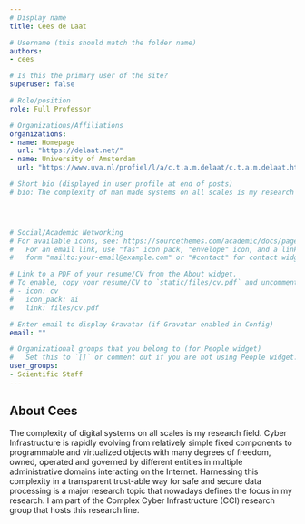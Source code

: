 ```yaml
---
# Display name
title: Cees de Laat

# Username (this should match the folder name)
authors:
- cees

# Is this the primary user of the site?
superuser: false

# Role/position
role: Full Professor

# Organizations/Affiliations
organizations:
- name: Homepage
  url: "https://delaat.net/"
- name: University of Amsterdam
  url: "https://www.uva.nl/profiel/l/a/c.t.a.m.delaat/c.t.a.m.delaat.html"

# Short bio (displayed in user profile at end of posts)
# bio: The complexity of man made systems on all scales is my research field. Cyber Infrastructure is rapidly evolving from relatively simple fixed components to programmable and virtualized objects with many degrees of freedom, owned,  operated and governed by different entities in multiple administrative connected domains on the Internet. Harnessing this complexity in a transparent trust-able way for safe and secure data processing is a major research topic that nowadays defines the focus in my research. I chair the Complex Cyber Infrastructure research group that hosts this research line.




# Social/Academic Networking
# For available icons, see: https://sourcethemes.com/academic/docs/page-builder/#icons
#   For an email link, use "fas" icon pack, "envelope" icon, and a link in the
#   form "mailto:your-email@example.com" or "#contact" for contact widget.

# Link to a PDF of your resume/CV from the About widget.
# To enable, copy your resume/CV to `static/files/cv.pdf` and uncomment the lines below.
# - icon: cv
#   icon_pack: ai
#   link: files/cv.pdf

# Enter email to display Gravatar (if Gravatar enabled in Config)
email: ""

# Organizational groups that you belong to (for People widget)
#   Set this to `[]` or comment out if you are not using People widget.
user_groups:
- Scientific Staff
---
```


<h2>About Cees</h2>
<p>The complexity of digital systems on all scales is my research field. Cyber Infrastructure is rapidly evolving from relatively simple fixed components to programmable and virtualized objects with many degrees of freedom, owned, operated and governed by different entities in multiple administrative domains interacting on the Internet. Harnessing this complexity in a transparent trust-able way for safe and secure data processing is a major research topic that nowadays defines the focus in my research. I am part of the Complex Cyber Infrastructure (CCI) research group that hosts this research line.</p>
